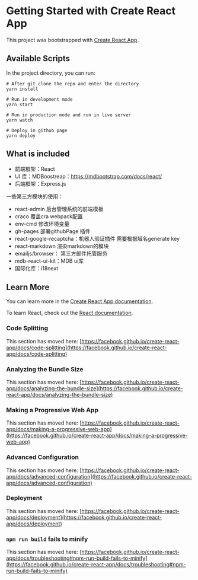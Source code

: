 # Getting Started with Create React App

This project was bootstrapped with [Create React App](https://github.com/facebook/create-react-app).

## Available Scripts

In the project directory, you can run:

```shell
# After git clone the repo and enter the directory
yarn install

# Run in development mode
yarn start

# Run in production mode and run in live server
yarn watch

# Deploy in github page
yarn deploy

```

## What is included
- 前端框架：React
- UI 库：MDBoostreap：https://mdbootstrap.com/docs/react/
- 后端框架：Express.js

一些第三方模块的使用：
- react-admin 后台管理系统的前端模板
- craco 覆盖cra webpack配置
- env-cmd 修改环境变量
- gh-pages 部署githubPage 插件
- react-google-recaptcha：机器人验证插件 需要根据域名generate key 
- react-markdown 渲染markdown的模块
- emailjs/browser： 第三方邮件托管服务
- mdb-react-ui-kit：MDB ui库
- 国际化库：i18next

## Learn More

You can learn more in the [Create React App documentation](https://facebook.github.io/create-react-app/docs/getting-started).

To learn React, check out the [React documentation](https://reactjs.org/).

### Code Splitting

This section has moved here: [https://facebook.github.io/create-react-app/docs/code-splitting](https://facebook.github.io/create-react-app/docs/code-splitting)

### Analyzing the Bundle Size

This section has moved here: [https://facebook.github.io/create-react-app/docs/analyzing-the-bundle-size](https://facebook.github.io/create-react-app/docs/analyzing-the-bundle-size)

### Making a Progressive Web App

This section has moved here: [https://facebook.github.io/create-react-app/docs/making-a-progressive-web-app](https://facebook.github.io/create-react-app/docs/making-a-progressive-web-app)

### Advanced Configuration

This section has moved here: [https://facebook.github.io/create-react-app/docs/advanced-configuration](https://facebook.github.io/create-react-app/docs/advanced-configuration)

### Deployment

This section has moved here: [https://facebook.github.io/create-react-app/docs/deployment](https://facebook.github.io/create-react-app/docs/deployment)

### `npm run build` fails to minify

This section has moved here: [https://facebook.github.io/create-react-app/docs/troubleshooting#npm-run-build-fails-to-minify](https://facebook.github.io/create-react-app/docs/troubleshooting#npm-run-build-fails-to-minify)


